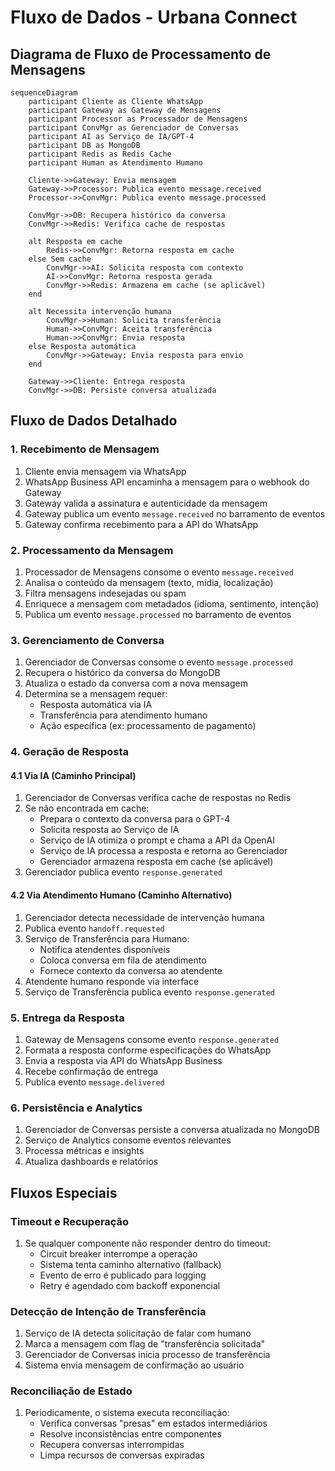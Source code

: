 # Fluxo de Dados - Urbana Connect

## Diagrama de Fluxo de Processamento de Mensagens

```mermaid
sequenceDiagram
    participant Cliente as Cliente WhatsApp
    participant Gateway as Gateway de Mensagens
    participant Processor as Processador de Mensagens
    participant ConvMgr as Gerenciador de Conversas
    participant AI as Serviço de IA/GPT-4
    participant DB as MongoDB
    participant Redis as Redis Cache
    participant Human as Atendimento Humano
    
    Cliente->>Gateway: Envia mensagem
    Gateway->>Processor: Publica evento message.received
    Processor->>ConvMgr: Publica evento message.processed
    
    ConvMgr->>DB: Recupera histórico da conversa
    ConvMgr->>Redis: Verifica cache de respostas
    
    alt Resposta em cache
        Redis->>ConvMgr: Retorna resposta em cache
    else Sem cache
        ConvMgr->>AI: Solicita resposta com contexto
        AI->>ConvMgr: Retorna resposta gerada
        ConvMgr->>Redis: Armazena em cache (se aplicável)
    end
    
    alt Necessita intervenção humana
        ConvMgr->>Human: Solicita transferência
        Human->>ConvMgr: Aceita transferência
        Human->>ConvMgr: Envia resposta
    else Resposta automática
        ConvMgr->>Gateway: Envia resposta para envio
    end
    
    Gateway->>Cliente: Entrega resposta
    ConvMgr->>DB: Persiste conversa atualizada
```

## Fluxo de Dados Detalhado

### 1. Recebimento de Mensagem

1. Cliente envia mensagem via WhatsApp
2. WhatsApp Business API encaminha a mensagem para o webhook do Gateway
3. Gateway valida a assinatura e autenticidade da mensagem
4. Gateway publica um evento `message.received` no barramento de eventos
5. Gateway confirma recebimento para a API do WhatsApp

### 2. Processamento da Mensagem

1. Processador de Mensagens consome o evento `message.received`
2. Analisa o conteúdo da mensagem (texto, mídia, localização)
3. Filtra mensagens indesejadas ou spam
4. Enriquece a mensagem com metadados (idioma, sentimento, intenção)
5. Publica um evento `message.processed` no barramento de eventos

### 3. Gerenciamento de Conversa

1. Gerenciador de Conversas consome o evento `message.processed`
2. Recupera o histórico da conversa do MongoDB
3. Atualiza o estado da conversa com a nova mensagem
4. Determina se a mensagem requer:
   - Resposta automática via IA
   - Transferência para atendimento humano
   - Ação específica (ex: processamento de pagamento)

### 4. Geração de Resposta

#### 4.1 Via IA (Caminho Principal)

1. Gerenciador de Conversas verifica cache de respostas no Redis
2. Se não encontrada em cache:
   - Prepara o contexto da conversa para o GPT-4
   - Solicita resposta ao Serviço de IA
   - Serviço de IA otimiza o prompt e chama a API da OpenAI
   - Serviço de IA processa a resposta e retorna ao Gerenciador
   - Gerenciador armazena resposta em cache (se aplicável)
3. Gerenciador publica evento `response.generated`

#### 4.2 Via Atendimento Humano (Caminho Alternativo)

1. Gerenciador detecta necessidade de intervenção humana
2. Publica evento `handoff.requested`
3. Serviço de Transferência para Humano:
   - Notifica atendentes disponíveis
   - Coloca conversa em fila de atendimento
   - Fornece contexto da conversa ao atendente
4. Atendente humano responde via interface
5. Serviço de Transferência publica evento `response.generated`

### 5. Entrega da Resposta

1. Gateway de Mensagens consome evento `response.generated`
2. Formata a resposta conforme especificações do WhatsApp
3. Envia a resposta via API do WhatsApp Business
4. Recebe confirmação de entrega
5. Publica evento `message.delivered`

### 6. Persistência e Analytics

1. Gerenciador de Conversas persiste a conversa atualizada no MongoDB
2. Serviço de Analytics consome eventos relevantes
3. Processa métricas e insights
4. Atualiza dashboards e relatórios

## Fluxos Especiais

### Timeout e Recuperação

1. Se qualquer componente não responder dentro do timeout:
   - Circuit breaker interrompe a operação
   - Sistema tenta caminho alternativo (fallback)
   - Evento de erro é publicado para logging
   - Retry é agendado com backoff exponencial

### Detecção de Intenção de Transferência

1. Serviço de IA detecta solicitação de falar com humano
2. Marca a mensagem com flag de "transferência solicitada"
3. Gerenciador de Conversas inicia processo de transferência
4. Sistema envia mensagem de confirmação ao usuário

### Reconciliação de Estado

1. Periodicamente, o sistema executa reconciliação:
   - Verifica conversas "presas" em estados intermediários
   - Resolve inconsistências entre componentes
   - Recupera conversas interrompidas
   - Limpa recursos de conversas expiradas 